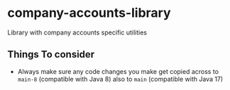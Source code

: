 # company-accounts-library
Library with company accounts specific utilities

Things To consider
--

+ Always make sure any code changes you make get copied across to `main-8` (compatible with Java 8) also to `main` (compatible with Java 17)
